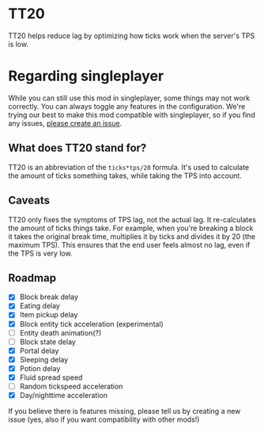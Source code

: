 # TT20
TT20 helps reduce lag by optimizing how ticks work when the server's TPS is low.

# Regarding singleplayer
While you can still use this mod in singleplayer, some things may not work correctly. You can always toggle any features in the configuration. We're trying our best to make this mod compatible with singleplayer, so if you find any issues, [please create an issue](https://github.com/snackbag/TT20/issues).

## What does TT20 stand for?
TT20 is an abbreviation of the `ticks*tps/20` formula. It's used to calculate the amount of ticks something takes, while taking the TPS into account.

## Caveats
TT20 only fixes the symptoms of TPS lag, not the actual lag. It re-calculates the amount of ticks things take. For example, when you're breaking a block it takes the original break time, multiplies it by ticks and divides it by 20 (the maximum TPS). This ensures that the end user feels almost no lag, even if the TPS is very low.

## Roadmap
- [X] Block break delay
- [X] Eating delay
- [X] Item pickup delay
- [X] Block entity tick acceleration (experimental)
- [ ] Entity death animation(?)
- [ ] Block state delay
- [X] Portal delay
- [X] Sleeping delay
- [X] Potion delay
- [X] Fluid spread speed
- [ ] Random tickspeed acceleration
- [X] Day/nighttime acceleration

If you believe there is features missing, please tell us by creating a new issue (yes, also if you want compatibility with other mods!)
